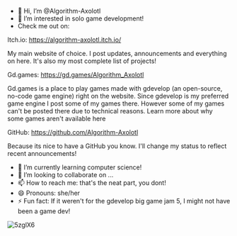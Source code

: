 - 👋 Hi, I’m @Algorithm-Axolotl
- 👀 I’m interested in solo game development!
- Check me out on: 

Itch.io: https://algorithm-axolotl.itch.io/

My main website of choice. I post updates, announcements and everything on here. It's also my most complete list of projects!

Gd.games: https://gd.games/Algorithm_Axolotl

Gd.games is a place to play games made with gdevelop (an open-source, no-code game engine) right on the website. Since gdevelop is my preferred game engine I post some of my games there. However some of my games can't be posted there due to technical reasons. Learn more about why some games aren't available here

GitHub: https://github.com/Algorithm-Axolotl

Because its nice to have a GitHub you know. I'll change my status to reflect recent announcements!

- 🌱 I’m currently learning computer science! 
- 💞️ I’m looking to collaborate on ...
- 📫 How to reach me: that's the neat part, you dont!
- 😄 Pronouns: she/her
- ⚡ Fun fact: If it weren't for the gdevelop big game jam 5, I might not have been a game dev!

![5zglX6](https://github.com/user-attachments/assets/2ce9bfd6-b936-4a38-9543-109fc71b15f4)

<!---
Algorithm-Axolotl/Algorithm-Axolotl is a ✨ special ✨ repository because its `README.md` (this file) appears on your GitHub profile.
You can click the Preview link to take a look at your changes.
--->
